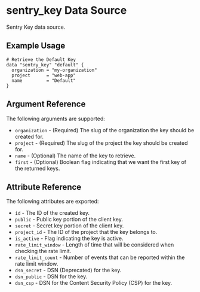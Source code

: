# sentry_key Data Source

Sentry Key data source.

## Example Usage

```hcl
# Retrieve the Default Key
data "sentry_key" "default" {
  organization = "my-organization"
  project      = "web-app"
  name         = "Default"
}
```

## Argument Reference

The following arguments are supported:

- `organization` - (Required) The slug of the organization the key should be created for.
- `project` - (Required) The slug of the project the key should be created for.
- `name` - (Optional) The name of the key to retrieve.
- `first` - (Optional) Boolean flag indicating that we want the first key of the returned keys.

## Attribute Reference

The following attributes are exported:

- `id` - The ID of the created key.
- `public` - Public key portion of the client key.
- `secret` - Secret key portion of the client key.
- `project_id` - The ID of the project that the key belongs to.
- `is_active` - Flag indicating the key is active.
- `rate_limit_window` - Length of time that will be considered when checking the rate limit.
- `rate_limit_count` - Number of events that can be reported within the rate limit window.
- `dsn_secret` - DSN (Deprecated) for the key.
- `dsn_public` - DSN for the key.
- `dsn_csp` - DSN for the Content Security Policy (CSP) for the key.
